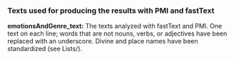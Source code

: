 ### Texts used for producing the results with PMI and fastText

<b>emotionsAndGenre_text:</b> The texts analyzed with fastText and PMI. One text on each line; words that are not nouns, verbs, or adjectives have been replaced with an underscore. Divine and place names have been standardized (see Lists/).
